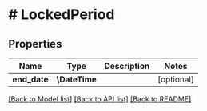 # # LockedPeriod

## Properties

Name | Type | Description | Notes
------------ | ------------- | ------------- | -------------
**end_date** | **\DateTime** |  | [optional]

[[Back to Model list]](../../README.md#models) [[Back to API list]](../../README.md#endpoints) [[Back to README]](../../README.md)
